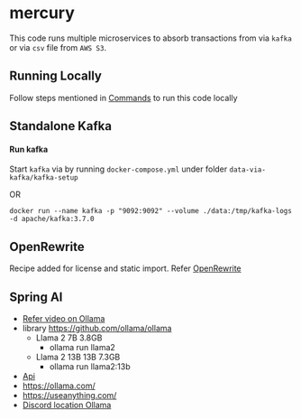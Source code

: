 # mercury

This code runs multiple microservices to absorb transactions from via `kafka` or via `csv` file from `AWS S3`.

## Running Locally

Follow steps mentioned in [Commands](Commands.md) to run this code locally

## Standalone Kafka 

#### Run kafka
Start `kafka` via by running `docker-compose.yml` under folder `data-via-kafka/kafka-setup`

OR 

    docker run --name kafka -p "9092:9092" --volume ./data:/tmp/kafka-logs -d apache/kafka:3.7.0

## OpenRewrite

Recipe added for license and static import. Refer [OpenRewrite](https://docs.openrewrite.org/)

## Spring AI

- [Refer video on Ollama](https://www.youtube.com/watch?v=IJYC6zf86lU&t=36s)
- library https://github.com/ollama/ollama
  - Llama 2	7B	3.8GB
    - ollama run llama2
  - Llama 2 13B	13B	7.3GB
    - ollama run llama2:13b
- [Api](https://github.com/ollama/ollama/blob/main/docs/api.md#api) 
- https://ollama.com/
- https://useanything.com/
- [Discord location Ollama](https://discord.com/channels/1128867683291627614/1150902223417655317) 

